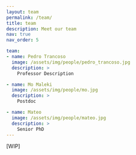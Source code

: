 ```yaml
---
layout: team
permalink: /team/
title: team
description: Meet our team
nav: true
nav_order: 5

team:
- name: Pedro Trancoso
  image: /assets/img/people/pedro_trancoso.jpg
  description: >
    Professor Description

- name: Mo Maleki
  image: /assets/img/people/mo.jpg
  description: >
    Postdoc

- name: Mateo
  image: /assets/img/people/mateo.jpg
  description: >
    Senior PhD
---
```


[WIP]




